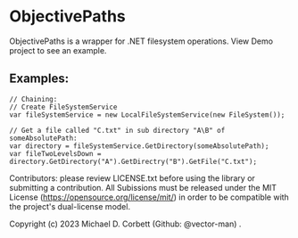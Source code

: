 # ObjectivePaths
ObjectivePaths is a wrapper for .NET filesystem operations. View Demo project to see an example.

## Examples:
    // Chaining:
    // Create FileSystemService
    var fileSystemService = new LocalFileSystemService(new FileSystem());
    
    // Get a file called "C.txt" in sub directory "A\B" of someAbsolutePath:
    var directory = fileSystemService.GetDirectory(someAbsolutePath);
    var fileTwoLevelsDown = directory.GetDirectory("A").GetDirectry("B").GetFile("C.txt");
    

Contributors: please review LICENSE.txt before using the library or submitting a contribution. All Subissions must be released under the MIT License (https://opensource.org/license/mit/) in order to be compatible with the project's dual-license model.

Copyright (c) 2023 Michael D. Corbett (Github: @vector-man) .
